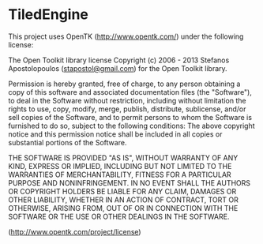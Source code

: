 TiledEngine
===========

This project uses OpenTK (http://www.opentk.com/) under the following license:

The Open Toolkit library license
Copyright (c) 2006 - 2013 Stefanos Apostolopoulos (stapostol@gmail.com) for the Open Toolkit library.
  
Permission is hereby granted, free of charge, to any person obtaining a copy of this software and associated documentation files (the "Software"), to deal in the Software without restriction, including without limitation the rights to use, copy, modify, merge, publish, distribute, sublicense, and/or sell copies of the Software, and to permit persons to whom the Software is furnished to do so, subject to the following conditions:
The above copyright notice and this permission notice shall be included in all copies or substantial portions of the Software.
  
THE SOFTWARE IS PROVIDED "AS IS", WITHOUT WARRANTY OF ANY KIND, EXPRESS OR IMPLIED, INCLUDING BUT NOT LIMITED TO THE WARRANTIES OF MERCHANTABILITY, FITNESS FOR A PARTICULAR PURPOSE AND NONINFRINGEMENT. IN NO EVENT SHALL THE AUTHORS OR COPYRIGHT HOLDERS BE LIABLE FOR ANY CLAIM, DAMAGES OR OTHER LIABILITY, WHETHER IN AN ACTION OF CONTRACT, TORT OR OTHERWISE, ARISING FROM, OUT OF OR IN CONNECTION WITH THE SOFTWARE OR THE USE OR OTHER DEALINGS IN THE SOFTWARE.

(http://www.opentk.com/project/license)


